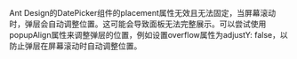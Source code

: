 Ant Design的DatePicker组件的placement属性无效且无法固定，当屏幕滚动时，弹层会自动调整位置。这可能会导致面板无法完整展示。可以尝试使用popupAlign属性来调整弹层的位置，例如设置overflow属性为adjustY: false，以防止弹层在屏幕滚动时自动调整位置。
